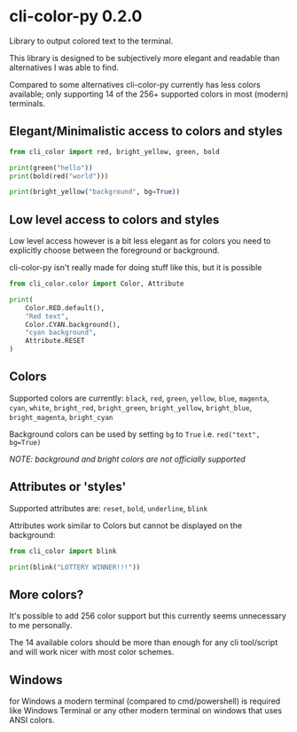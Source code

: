 # cli-color-py 0.2.0

Library to output colored text to the terminal.

This library is designed to be subjectively more elegant and readable than
alternatives I was able to find.

Compared to some alternatives cli-color-py currently has less colors available;
only supporting 14 of the 256+ supported colors in most (modern) terminals.

## Elegant/Minimalistic access to colors and styles

``` python
from cli_color import red, bright_yellow, green, bold

print(green("hello"))
print(bold(red("world")))

print(bright_yellow("background", bg=True))
```

## Low level access to colors and styles

Low level access however is a bit less elegant as for colors you need to
explicitly choose between the foreground or background.

cli-color-py isn't really made for doing stuff like this, but it is possible

```python
from cli_color.color import Color, Attribute

print(
    Color.RED.default(),
    "Red text",
    Color.CYAN.background(),
    "cyan background",
    Attribute.RESET
)
```

## Colors

Supported colors are currently: `black`, `red`, `green`, `yellow`, `blue`,
`magenta`, `cyan`, `white`, `bright_red`, `bright_green`, `bright_yellow`,
`bright_blue`, `bright_magenta`, `bright_cyan`

Background colors can be used by setting `bg` to `True` i.e. `red("text", bg=True)`

_NOTE: background and bright colors are not officially supported_

## Attributes or 'styles'

Supported attributes are: `reset`, `bold`, `underline`, `blink`

Attributes work similar to Colors but cannot be displayed on the background:

``` python
from cli_color import blink

print(blink("LOTTERY WINNER!!!"))
```

## More colors?

It's possible to add 256 color support but this currently seems unnecessary
to me personally.

The 14 available colors should be more than enough for any cli tool/script and
will work nicer with most color schemes.

## Windows

for Windows a modern terminal (compared to cmd/powershell) is required like
Windows Terminal or any other modern terminal on windows that uses ANSI colors.
